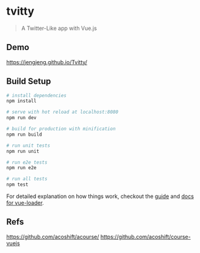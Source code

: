 # tvitty

> A Twitter-Like app with Vue.js

## Demo
https://jengjeng.github.io/Tvitty/

## Build Setup

``` bash
# install dependencies
npm install

# serve with hot reload at localhost:8080
npm run dev

# build for production with minification
npm run build

# run unit tests
npm run unit

# run e2e tests
npm run e2e

# run all tests
npm test
```

For detailed explanation on how things work, checkout the [guide](http://vuejs-templates.github.io/webpack/) and [docs for vue-loader](http://vuejs.github.io/vue-loader).

## Refs
https://github.com/acoshift/acourse/
https://github.com/acoshift/course-vuejs